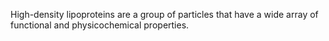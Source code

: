 High-density lipoproteins are a group of particles that have a wide array of functional and physicochemical properties.